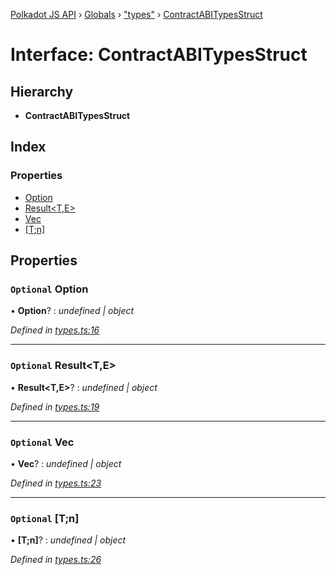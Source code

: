 [Polkadot JS API](../README.md) › [Globals](../globals.md) › ["types"](../modules/_types_.md) › [ContractABITypesStruct](_types_.contractabitypesstruct.md)

# Interface: ContractABITypesStruct

## Hierarchy

* **ContractABITypesStruct**

## Index

### Properties

* [Option<T>](_types_.contractabitypesstruct.md#optional-option&lt;t&gt;)
* [Result<T,E>](_types_.contractabitypesstruct.md#optional-result&lt;t,e&gt;)
* [Vec<T>](_types_.contractabitypesstruct.md#optional-vec&lt;t&gt;)
* [[T;n]](_types_.contractabitypesstruct.md#optional-[t;n])

## Properties

### `Optional` Option<T>

• **Option<T>**? : *undefined | object*

*Defined in [types.ts:16](https://github.com/polkadot-js/api/blob/cf07d4f/packages/api-contract/src/types.ts#L16)*

___

### `Optional` Result<T,E>

• **Result<T,E>**? : *undefined | object*

*Defined in [types.ts:19](https://github.com/polkadot-js/api/blob/cf07d4f/packages/api-contract/src/types.ts#L19)*

___

### `Optional` Vec<T>

• **Vec<T>**? : *undefined | object*

*Defined in [types.ts:23](https://github.com/polkadot-js/api/blob/cf07d4f/packages/api-contract/src/types.ts#L23)*

___

### `Optional` [T;n]

• **[T;n]**? : *undefined | object*

*Defined in [types.ts:26](https://github.com/polkadot-js/api/blob/cf07d4f/packages/api-contract/src/types.ts#L26)*
